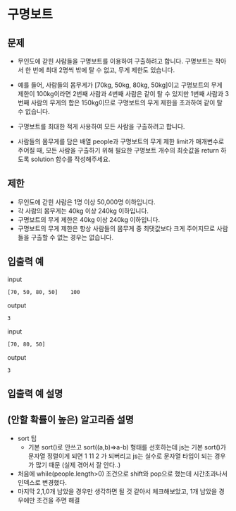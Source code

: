# 구명보트

## 문제

- 무인도에 갇힌 사람들을 구명보트를 이용하여 구출하려고 합니다. 구명보트는 작아서 한 번에 최대 2명씩 밖에 탈 수 없고, 무게 제한도 있습니다.

- 예를 들어, 사람들의 몸무게가 [70kg, 50kg, 80kg, 50kg]이고 구명보트의 무게 제한이 100kg이라면 2번째 사람과 4번째 사람은 같이 탈 수 있지만 1번째 사람과 3번째 사람의 무게의 합은 150kg이므로 구명보트의 무게 제한을 초과하여 같이 탈 수 없습니다.

- 구명보트를 최대한 적게 사용하여 모든 사람을 구출하려고 합니다.

- 사람들의 몸무게를 담은 배열 people과 구명보트의 무게 제한 limit가 매개변수로 주어질 때, 모든 사람을 구출하기 위해 필요한 구명보트 개수의 최솟값을 return 하도록 solution 함수를 작성해주세요.

## 제한 

- 무인도에 갇힌 사람은 1명 이상 50,000명 이하입니다.
- 각 사람의 몸무게는 40kg 이상 240kg 이하입니다.
- 구명보트의 무게 제한은 40kg 이상 240kg 이하입니다.
- 구명보트의 무게 제한은 항상 사람들의 몸무게 중 최댓값보다 크게 주어지므로 사람들을 구출할 수 없는 경우는 없습니다.

## 입출력 예

input
``` 
[70, 50, 80, 50]	100
```
output
``` 
3
```

input
``` 
[70, 80, 50]
```
output
``` 
3
```

## 입출력 예 설명


## (안할 확률이 높은) 알고리즘 설명

- sort 팁
  - 기본 sort()로 안쓰고 sort((a,b)=>a-b) 형태를 선호하는데 js는 기본 sort()가 문자열 정렬이게 되면 1 11 2 가 되버리고 js는 실수로 문자열 타입이 되는 경우가 많기 때문 (실제 겪어서 잘 안다..)
- 처음에 while(people.length>0) 조건으로 shift와 pop으로 했는데 시간초과나서 인덱스로 변경했다.
- 마지막 2,1,0개 남았을 경우만 생각하면 될 것 같아서 체크해보았고, 1개 남았을 경우에만 조건을 주면 해결
  
  